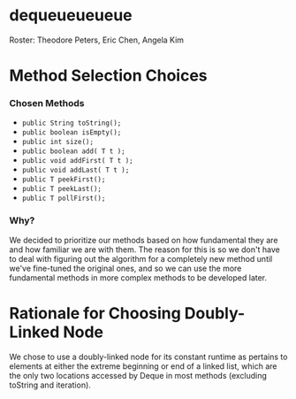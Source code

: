 # dequeueueueue
Roster: Theodore Peters, Eric Chen, Angela Kim

# Method Selection Choices

### Chosen Methods

* `public String toString();`
* `public boolean isEmpty();`
* `public int size();`
* `public boolean add( T t );`
* `public void addFirst( T t );`
* `public void addLast( T t );`
* `public T peekFirst();`
* `public T peekLast();`
* `public T pollFirst();`

### Why?
<p>We decided to prioritize our methods based on how fundamental they are and how familiar we are with them.  The reason for this is so we don't have to deal with figuring out the algorithm for a completely new method until we've fine-tuned the original ones, and so we can use the more fundamental methods in more complex methods to be developed later.</p>

<h1>Rationale for Choosing Doubly-Linked Node</h1>
<p>We chose to use a doubly-linked node for its constant runtime as pertains to elements at either the extreme beginning or end of a linked list, which are the only two locations accessed by Deque in most methods (excluding toString and iteration).</p>